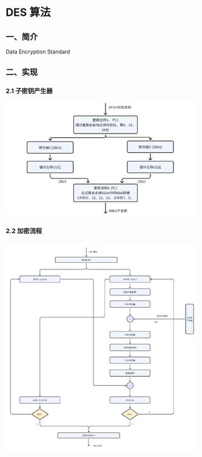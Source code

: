# DES 算法

## 一、简介

Data Encryption Standard

## 二、实现

### 2.1 子密钥产生器

![image-20231229144354639](pic/image-20231229144354639.png)

### 2.2 加密流程

![image-20240104195133416](pic/image-20240104195133416.png)

